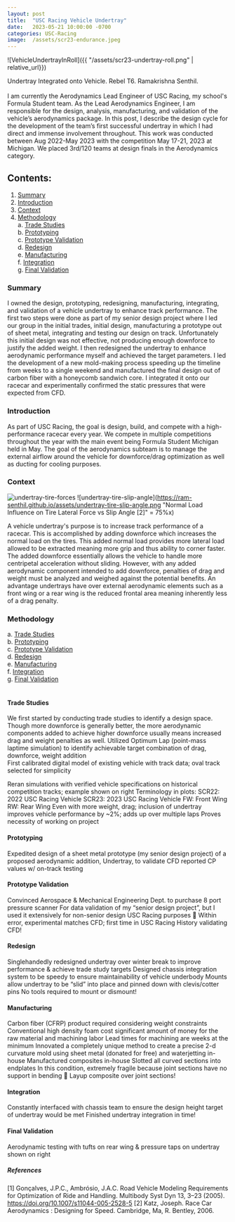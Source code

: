 ```yaml
---
layout: post
title:  "USC Racing Vehicle Undertray"
date:   2023-05-21 10:00:00 -0700
categories: USC-Racing
image:  /assets/scr23-endurance.jpeg
---
```


![VehicleUndertrayInRoll]({{ "/assets/scr23-undertray-roll.png" | relative_url}})
<figcaption>Undertray Integrated onto Vehicle. Rebel T6. Ramakrishna Senthil.</figcaption>
<br>
I am currently the Aerodynamics Lead Engineer of USC Racing, my school's Formula Student team. As the Lead Aerodynamics Engineer, I am responsible for the design, analysis, manufacturing, and validation of the vehicle’s aerodynamics package. In this post, I describe the design cycle for the development of the team’s first successful undertray in which I had direct and immense involvement throughout. This work was conducted between Aug 2022-May 2023 with the competition May 17-21, 2023 at Michigan. We placed 3rd/120 teams at design finals in the Aerodynamics category.

## Contents:
1. [Summary](#summary)
2. [Introduction](#introduction)
3. [Context](#context)
4. [Methodology](#methodology)<br>
    a. [Trade Studies](#trade-studies)<br>
    b. [Prototyping](#prototyping)<br>
    c. [Prototype Validation](#prototype-validation)<br>
    d. [Redesign](#redesign)<br>
    e. [Manufacturing](#manufacturing)<br>
    f. [Integration](#integration)<br>
    g. [Final Validation](#final-validation)<br>

### Summary
I owned the design, prototyping, redesigning, manufacturing, integrating, and validation of a vehicle undertray to enhance track performance. The first two steps were done as part of my senior design project where I led our group in the initial trades, initial design, manufacturing a prototype out of sheet metal, integrating and testing our design on track. Unfortunately this initial design was not effective, not producing enough downforce to justify the added weight. I then redesigned the undertray to enhance aerodynamic performance myself and achieved the target parameters. I led the development of a new mold-making process speeding up the timeline from weeks to a single weekend and manufactured the final design out of carbon fiber with a honeycomb sandwich core. I integrated it onto our racecar and experimentally confirmed the static pressures that were expected from CFD. 
<br>

### Introduction
As part of USC Racing, the goal is design, build, and compete with a high-performance racecar every year. We compete in multiple competitions throughout the year with the main event being Formula Student Michigan held in May. The goal of the aerodynamics subteam is to manage the external airflow around the vehicle for downforce/drag optimization as well as ducting for cooling purposes. 
<br>

### Context
![undertray-tire-forces](https://ram-senthil.github.io/assets/undertray-tire-forces.png "Forces & Moments a Tire Experiences While Interacting with Ground Plane [1]") ![undertray-tire-slip-angle](https://ram-senthil.github.io/assets/undertray-tire-slip-angle.png "Normal Load Influence on Tire Lateral Force vs Slip Angle [2]" = 75%x)

A vehicle undertray's purpose is to increase track performance of a racecar. This is accomplished by adding downforce which increases the normal load on the tires. This added normal load provides more lateral load allowed to be extracted meaning more grip and thus ability to corner faster. The added downforce essentially allows the vehicle to handle more centripetal acceleration without sliding. However, with any added aerodynamic component intended to add downforce, penalties of drag and weight must be analyzed and weighed against the potential benefits. An advantage undertrays have over external aerodynamic elements such as a front wing or a rear wing is the reduced frontal area meaning inherently less of a drag penalty.
<br>

### Methodology
a. [Trade Studies](#trade-studies)<br>
b. [Prototyping](#prototyping)<br>
c. [Prototype Validation](#prototype-validation)<br>
d. [Redesign](#redesign)<br>
e. [Manufacturing](#manufacturing)<br>
f. [Integration](#integration)<br>
g. [Final Validation](#final-validation)<br>
<br>

#### Trade Studies
We first started by conducting trade studies to identify a design space. Though more downforce is generally better, the more aerodynamic components added to achieve higher downforce usually means increased drag and weight penalties as well. 
Utilized Optimum Lap (point-mass laptime simulation) to identify achievable target combination of drag, downforce, weight addition
<br>
First calibrated digital model of existing vehicle with track data; oval track selected for simplicity

Reran simulations with verified vehicle specifications on historical competition tracks; example shown on right
Terminology in plots:
SCR22: 2022 USC Racing Vehicle
SCR23: 2023 USC Racing Vehicle
FW: Front Wing
RW: Rear Wing
Even with more weight, drag; inclusion of undertray improves vehicle performance by ~2%; adds up over multiple laps
Proves necessity of working on project
<br>

#### Prototyping
Expedited design of a sheet metal prototype (my senior design project) of a proposed aerodynamic addition, Undertray, to validate CFD reported CP values w/ on-track testing
<br>

#### Prototype Validation
Convinced Aerospace & Mechanical Engineering Dept. to purchase 8 port pressure scanner
For data validation of my “senior design project”, but I used it extensively for non-senior design USC Racing purposes 
Within error, experimental matches CFD; first time in USC Racing History validating CFD!
<br>

#### Redesign
Singlehandedly redesigned undertray over winter break to improve performance & achieve trade study targets
Designed chassis integration system to be speedy to ensure maintainability of vehicle underbody
Mounts allow undertray to be “slid” into place and pinned down with clevis/cotter pins
No tools required to mount or dismount!
<br>

#### Manufacturing
Carbon fiber (CFRP) product required considering weight constraints
Conventional high density foam cost significant amount of money for the raw material and machining labor
Lead times for machining are weeks at the minimum
Innovated a completely unique method to create a precise 2-d curvature mold using sheet metal (donated for free) and waterjetting in-house
Manufactured composites in-house
Slotted all curved sections into endplates
In this condition, extremely fragile because joint sections have no support in bending  Layup composite over joint sections!
<br>

#### Integration
Constantly interfaced with chassis team to ensure the design height target of undertray would be met
Finished undertray integration in time!
<br>

#### Final Validation
Aerodynamic testing with tufts on rear wing & pressure taps on undertray shown on right

##### References
[1] Gonçalves, J.P.C., Ambrósio, J.A.C. Road Vehicle Modeling Requirements for Optimization of Ride and Handling. Multibody Syst Dyn 13, 3–23 (2005). https://doi.org/10.1007/s11044-005-2528-5
[2] Katz, Joseph. Race Car Aerodynamics : Designing for Speed. Cambridge, Ma, R. Bentley, 2006.
